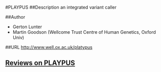#PLAYPUS
##Description
an integrated variant caller

##Author
* Gerton Lunter
* Martin Goodson (Wellcome Trust Centre of Human Genetics, Oxford Univ)

##URL
http://www.well.ox.ac.uk/platypus


## [Reviews on PLAYPUS](https://github.com/gaow/genetic-analysis-software/issues/403)
